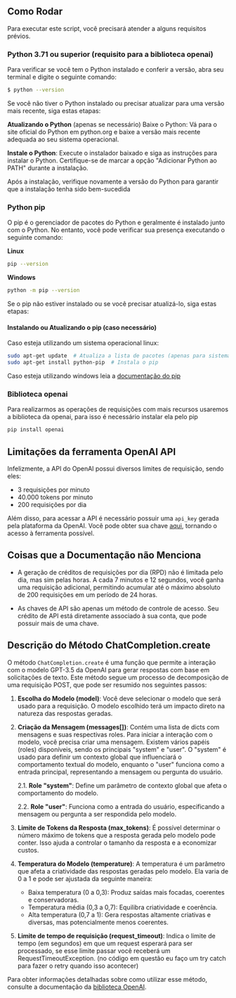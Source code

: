 ## Como Rodar
Para executar este script, você precisará atender a alguns requisitos prévios.
### Python 3.71 ou superior (requisito para a biblioteca openai)
Para verificar se você tem o Python instalado e conferir a versão, abra seu terminal e digite o seguinte comando:
```bash
$ python --version
```
Se você não tiver o Python instalado ou precisar atualizar para uma versão mais recente, siga estas etapas:

**Atualizando o Python** (apenas se necessário)
Baixe o Python: Vá para o site oficial do Python em python.org e baixe a versão mais recente adequada ao seu sistema operacional.

**Instale o Python**: Execute o instalador baixado e siga as instruções para instalar o Python. Certifique-se de marcar a opção "Adicionar Python ao PATH" durante a instalação.

Após a instalação, verifique novamente a versão do Python para garantir que a instalação tenha sido bem-sucedida

### Python pip
O pip é o gerenciador de pacotes do Python e geralmente é instalado junto com o Python. No entanto, você pode verificar sua presença executando o seguinte comando:

**Linux**
```bash
pip --version
```

**Windows**
```bash
python -m pip --version
```

Se o pip não estiver instalado ou se você precisar atualizá-lo, siga estas etapas:

#### Instalando ou Atualizando o pip (caso necessário)
Caso esteja utilizando um sistema operacional linux:
```bash
sudo apt-get update  # Atualiza a lista de pacotes (apenas para sistemas baseados em Debian/Ubuntu)
sudo apt-get install python-pip  # Instala o pip
```
Caso esteja utilizando windows leia a [documentação do pip](https://pip.pypa.io/en/stable/installation/)

### Biblioteca openai
Para realizarmos as operações de requisições com mais recursos usaremos a biblioteca da openai, para isso é necessário instalar ela pelo pip
```bash
pip install openai
```
## Limitações da ferramenta OpenAI API

Infelizmente, a API do OpenAI possui diversos limites de requisição, sendo eles:

- 3 requisições por minuto
- 40.000 tokens por minuto
- 200 requisições por dia

Além disso, para acessar a API é necessário possuir uma `api_key` gerada pela plataforma da OpenAI. Você pode obter sua chave [aqui](https://platform.openai.com/account/api-keys), tornando o acesso à ferramenta possível.

## Coisas que a Documentação não Menciona

- A geração de créditos de requisições por dia (RPD) não é limitada pelo dia, mas sim pelas horas. A cada 7 minutos e 12 segundos, você ganha uma requisição adicional, permitindo acumular até o máximo absoluto de 200 requisições em um período de 24 horas.

- As chaves de API são apenas um método de controle de acesso. Seu crédito de API está diretamente associado à sua conta, que pode possuir mais de uma chave.

## Descrição do Método ChatCompletion.create

O método `ChatCompletion.create` é uma função que permite a interação com o modelo GPT-3.5 da OpenAI para gerar respostas com base em solicitações de texto. Este método segue um processo de decomposição de uma requisição POST, que pode ser resumido nos seguintes passos:

1. **Escolha do Modelo (model)**: Você deve selecionar o modelo que será usado para a requisição. O modelo escolhido terá um impacto direto na natureza das respostas geradas.

2. **Criação da Mensagem (messages[])**: Contém uma lista de dicts com mensagens e suas respectivas roles. Para iniciar a interação com o modelo, você precisa criar uma mensagem. Existem vários papéis (roles) disponíveis, sendo os principais "system" e "user". O "system" é usado para definir um contexto global que influenciará o comportamento textual do modelo, enquanto o "user" funciona como a entrada principal, representando a mensagem ou pergunta do usuário.

    2.1. **Role "system"**: Define um parâmetro de contexto global que afeta o comportamento do modelo.
    
    2.2. **Role "user"**: Funciona como a entrada do usuário, especificando a mensagem ou pergunta a ser respondida pelo modelo.

3. **Limite de Tokens da Resposta (max_tokens)**: É possível determinar o número máximo de tokens que a resposta gerada pelo modelo pode conter. Isso ajuda a controlar o tamanho da resposta e a economizar custos.

4. **Temperatura do Modelo (temperature)**: A temperatura é um parâmetro que afeta a criatividade das respostas geradas pelo modelo. Ela varia de 0 a 1 e pode ser ajustada da seguinte maneira:

   - Baixa temperatura (0 a 0,3): Produz saídas mais focadas, coerentes e conservadoras.
   - Temperatura média (0,3 a 0,7): Equilibra criatividade e coerência.
   - Alta temperatura (0,7 a 1): Gera respostas altamente criativas e diversas, mas potencialmente menos coerentes.

5. **Limite de tempo de requisição (request_timeout)**: Indica o limite de tempo (em segundos) em que um request esperará para ser processado, se esse limite passar você receberá um RequestTimeoutException. (no código em questão eu faço um try catch para fazer o retry quando isso acontecer)

Para obter informações detalhadas sobre como utilizar esse método, consulte a documentação da [biblioteca OpenAI](https://github.com/openai/openai-python).
